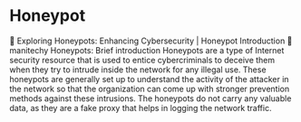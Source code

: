 # Honeypot
🐝 Exploring Honeypots: Enhancing Cybersecurity | Honeypot Introduction 🐝 manitechy
Honeypots: Brief introduction 
Honeypots are a type of Internet security resource that is used to entice cybercriminals to deceive them when they try to intrude inside the network for any illegal use. These honeypots are generally set up to understand the activity of the attacker in the network so that the organization can come up with stronger prevention methods against these intrusions. The honeypots do not carry any valuable data, as they are a fake proxy that helps in logging the network traffic.




